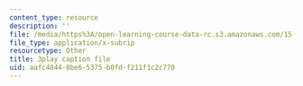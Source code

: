 ```yaml
---
content_type: resource
description: ''
file: /media/https%3A/open-learning-course-data-rc.s3.amazonaws.com/15-071-the-analytics-edge-spring-2017/aafc48440be65375b0fdf211f1c2c770_1-_pwzJ8nPw.vtt
file_type: application/x-subrip
resourcetype: Other
title: 3play caption file
uid: aafc4844-0be6-5375-b0fd-f211f1c2c770
---
```


